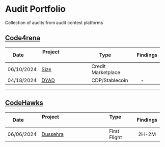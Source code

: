 # Audit Portfolio

Collection of audits from audit contest platforms

## [Code4rena](https://code4rena.com/)

| Date       | Project                                           | Type               | Findings |
| ---------- | ------------------------------------------------- | ------------------ | -------- |
| 06/10/2024 | [Size](https://code4rena.com/audits/2024-06-size) | Credit Marketplace |          |
| 04/18/2024 | [DYAD](https://code4rena.com/audits/2024-04-dyad) | CDP/Stablecoin     |    -     |

--------

## [CodeHawks](https://www.codehawks.com/)

| Date       | Project                                                                  | Type           | Findings |
| ---------- | ------------------------------------------------------------------------ | -------------- | -------- |
| 06/06/2024 | [Dussehra](https://www.codehawks.com/contests/clx1ufwjy006g3d8ddjdk3qfr) | First Flight   |  2H-2M   |